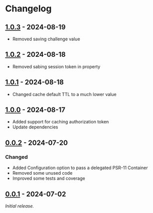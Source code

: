 # Changelog

## [1.0.3] - 2024-08-19

- Removed saving challenge value

## [1.0.2] - 2024-08-18

- Removed sabing session token in property

## [1.0.1] - 2024-08-18

- Changed cache default TTL to a much lower value

## [1.0.0] - 2024-08-17

- Added support for caching authorization token
- Update dependencies

## [0.0.2] - 2024-07-20

### Changed

- Added Configuration option to pass a delegated PSR-11 Container
- Removed some unused code
- Improved some tests and coverage

## [0.0.1] - 2024-07-02

_Initial release._

[1.0.3]: https://github.com/madpilot78/FreeBoxPHP/releases/tag/v1.0.3
[1.0.2]: https://github.com/madpilot78/FreeBoxPHP/releases/tag/v1.0.2
[1.0.1]: https://github.com/madpilot78/FreeBoxPHP/releases/tag/v1.0.1
[1.0.0]: https://github.com/madpilot78/FreeBoxPHP/releases/tag/v1.0.0
[0.0.2]: https://github.com/madpilot78/FreeBoxPHP/releases/tag/v0.0.2
[0.0.1]: https://github.com/madpilot78/FreeBoxPHP/releases/tag/v0.0.1
